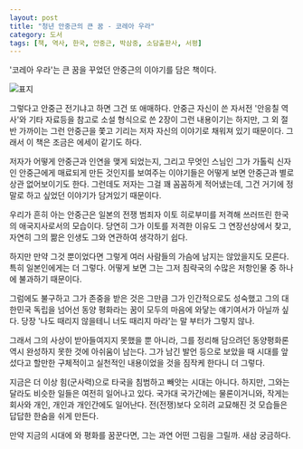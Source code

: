 ```yaml
---
layout: post
title: "청년 안중근의 큰 꿈 - 코레아 우라"
category: 도서
tags: [책, 역사, 한국, 안중근, 박삼중, 소담출판사, 서평]
---
```


'코레아 우라'는
큰 꿈을 꾸었던 안중근의 이야기를 담은 책이다.

![표지](https://lh3.googleusercontent.com/jy-qmMPTdatWTi9_CcLKka6aC-XD_lboOTRSJrZkGVfxz5wAIL66Hm-qcgC_WflokePrB-7oSMhA-g=s480)

그렇다고 안중근 전기냐고 하면 그건 또 애매하다.
안중근 자신이 쓴 자서전 '안응칠 역사'와 기타 자료등을 참고로
소설 형식으로 쓴 2장이 그런 내용이기는 하지만,
그 외 절반 가까이는 그런 안중근을 쫓고 기리는 저자 자신의 이야기로 채워져 있기 때문이다.
그래서 이 책은 조금은 에세이 같기도 하다.

저자가 어떻게 안중근과 인연을 맺게 되었는지,
그리고 무엇인 스님인 그가 가톨릭 신자인 안중근에게 매료되게 만든 것인지를 보여주는 이야기들은
어떻게 보면 안중근과 별로 상관 없어보이기도 한다.
그런데도 저자는 그걸 꽤 꼼꼼하게 적어냈는데,
그건 거기에 정말로 하고 싶었던 이야기가 담겨있기 때문이다.

우리가 흔히 아는 안중근은 일본의 전쟁 범죄자 이토 히로부미를 저격해 쓰러뜨린 한국의 애국지사로서의 모습이다.
당연히 그가 이토를 저격한 이유도 그 연장선상에서 찾고,
자연히 그의 짦은 인생도 그와 연관하여 생각하기 쉽다.

하지만 만약 그것 뿐이었다면 그렇게 여러 사람들의 가슴에 남지는 않았을지도 모른다.
특히 일본인에게는 더 그렇다.
어떻게 보면 그는 그저 침략국의 수많은 저항인물 중 하나에 불과하기 때문이다.

그럼에도 불구하고 그가 존중을 받은 것은
그만큼 그가 인간적으로도 성숙했고
그의 대한민국 독립을 넘어선 동양 평화라는 꿈이
모두의 마음에 와닿는 얘기여서가 아닐까 싶다.
당장 '나도 때리지 않을테니 너도 때리지 마라'는 말 부터가 그렇지 않나.

그래서 그의 사상이 받아들여지지 못했을 뿐 아니라,
그를 정리해 담으려던 동양평화론 역시 완성하지 못한 것에 아쉬움이 남는다.
그가 남긴 발언 등으로 보았을 때
시대를 앞섰다고 할만한 구체적이고 실천적인 내용이었을 것을 짐작케 한다니 더 그렇다.

지금은 더 이상 힘(군사력)으로 타국을 침범하고 빼앗는 시대는 아니다.
하지만, 그와는 달라도 비슷한 일들은 여전히 일어나고 있다.
국가대 국가간에는 물론이거니와, 작게는 회사와 개인, 개인과 개인간에도 일어난다.
전(전쟁)보다 오히려 교묘해진 것 모습들은 답답한 한숨을 쉬게 만든다.

만약 지금의 시대에 와 평화를 꿈꾼다면,
그는 과연 어떤 그림을 그릴까.
새삼 궁금하다.
